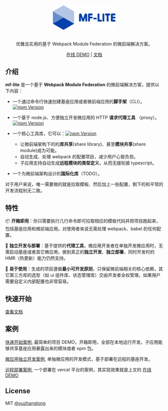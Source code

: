 <div align="center">
<a href="https://github.com/yuzhanglong/mf-lite">
  <img src="./assets/logo.png" width="200">
</a>
</div>
<br/>

<div align="center">

优雅且实用的基于 Webpack Module Federation 的微前端解决方案。

</div>

<div align="center">

[在线 DEMO](https://mf-lite-quick-start-base-app.vercel.app/) | [文档](https://ph3xmz5sya.feishu.cn/docs/doccnGEPiy8D3DJTZw6S05QJW4f)
</div>


## 介绍

**mf-lite** 是一个基于 **Webpack Module Federation** 的微前端解决方案，提供以下内容：

- 一个通过命令行快速创建基座应用或者微前端应用的**脚手架**（CLI）。[![npm Version](https://img.shields.io/npm/v/@attachments/assets.svg)](https://www.npmjs.com/package/@attachments/assets)

- 一个基于 node.js、方便独立开发微应用的 HTTP **请求代理工具**
  （proxy）。[![npm Version](https://img.shields.io/npm/v/@attachments/proxy.svg)](https://www.npmjs.com/package/@attachments/proxy)
- 一个核心工具库，它可以：[![npm Version](https://img.shields.io/npm/v/@attachments/module-federation-toolkits.svg)](https://www.npmjs.com/package/@attachments/module-federation-toolkits)
    - 让微前端架构下的的**库共享**(share library)、甚至**模块共享**(share module)成为可能。
    - 自动生成、处理 webpack 的配置项目，减少用户心智负担。
    - 子应用支持自动生成**远程模块的类型定义**，从而无缝衔接 typescript。
- 一个为微前端架构设计的**国际化库**（TODO）。

对于用户来说，唯一需要做的就是拉取模板、然后加上一些配置，剩下的和平常的开发流程别无二致。

## 特性

📦 **开箱即用**：你只需要执行几行命令即可拉取相应的模板代码并把项目跑起来，包括基座应用和微前端应用。对使用者来说无需处理 webpack、babel 的任何配置。

🔨 **独立开发与部署**：基于提供的**代理工具**，微应用开发者在单独开发微应用时，无需启动基座或者其它微应用，做到真正的**独立开发**、**独立部署**，同时开发时的 HMR（热更新）能力仍然支持。

🚀 **易于使用**：生成的项目遵循**最小可开发原则**，只保留微前端相关的核心依赖，其它第三方库的选型（如 ui 组件库、状态管理库）交由开发者全权管理，如果用户需要自定义内部配置也非常容易。

## 快速开始

[查看文档](https://ph3xmz5sya.feishu.cn/docs/doccnGEPiy8D3DJTZw6S05QJW4f)

## 案例

[快速开始案例](https://github.com/yuzhanglong/mf-lite/tree/master/examples/quick-start), 最简单的项目 DEMO，开箱即用，全部在本地运行开发。子应用能够共享基座应用暴露出来的模块或者 npm 包。

[微应用独立开发案例](https://github.com/yuzhanglong/mf-lite/tree/master/examples/micro-app-only), 单独微应用的开发模式，基于部署在远程的基座开发。

[远程部署案例](https://github.com/yuzhanglong/mf-lite/tree/master/examples/remote-deploy), 一个部署在 vercel 平台的案例，其实现效果就是上文的 [在线 DEMO](https://mf-lite-quick-start-base-app.vercel.app/)

## License

MIT [@yuzhanglong](https://github.com/yuzhanglong)
